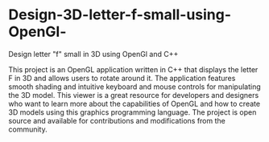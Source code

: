 # Design-3D-letter-f-small-using-OpenGl-
Design letter "f" small in 3D using OpenGl and C++ 

This project is an OpenGL application written in C++ that displays the letter F in 3D and allows users to rotate around it. The application features smooth shading and intuitive keyboard and mouse controls for manipulating the 3D model. This viewer is a great resource for developers and designers who want to learn more about the capabilities of OpenGL and how to create 3D models using this graphics programming language. The project is open source and available for contributions and modifications from the community.
